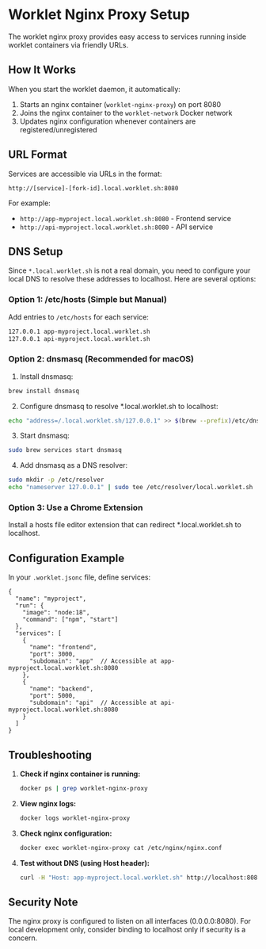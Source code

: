 # Worklet Nginx Proxy Setup

The worklet nginx proxy provides easy access to services running inside worklet containers via friendly URLs.

## How It Works

When you start the worklet daemon, it automatically:
1. Starts an nginx container (`worklet-nginx-proxy`) on port 8080
2. Joins the nginx container to the `worklet-network` Docker network
3. Updates nginx configuration whenever containers are registered/unregistered

## URL Format

Services are accessible via URLs in the format:
```
http://[service]-[fork-id].local.worklet.sh:8080
```

For example:
- `http://app-myproject.local.worklet.sh:8080` - Frontend service
- `http://api-myproject.local.worklet.sh:8080` - API service

## DNS Setup

Since `*.local.worklet.sh` is not a real domain, you need to configure your local DNS to resolve these addresses to localhost. Here are several options:

### Option 1: /etc/hosts (Simple but Manual)

Add entries to `/etc/hosts` for each service:
```bash
127.0.0.1 app-myproject.local.worklet.sh
127.0.0.1 api-myproject.local.worklet.sh
```

### Option 2: dnsmasq (Recommended for macOS)

1. Install dnsmasq:
```bash
brew install dnsmasq
```

2. Configure dnsmasq to resolve *.local.worklet.sh to localhost:
```bash
echo "address=/.local.worklet.sh/127.0.0.1" >> $(brew --prefix)/etc/dnsmasq.conf
```

3. Start dnsmasq:
```bash
sudo brew services start dnsmasq
```

4. Add dnsmasq as a DNS resolver:
```bash
sudo mkdir -p /etc/resolver
echo "nameserver 127.0.0.1" | sudo tee /etc/resolver/local.worklet.sh
```

### Option 3: Use a Chrome Extension

Install a hosts file editor extension that can redirect *.local.worklet.sh to localhost.

## Configuration Example

In your `.worklet.jsonc` file, define services:

```jsonc
{
  "name": "myproject",
  "run": {
    "image": "node:18",
    "command": ["npm", "start"]
  },
  "services": [
    {
      "name": "frontend",
      "port": 3000,
      "subdomain": "app"  // Accessible at app-myproject.local.worklet.sh:8080
    },
    {
      "name": "backend",
      "port": 5000,
      "subdomain": "api"  // Accessible at api-myproject.local.worklet.sh:8080
    }
  ]
}
```

## Troubleshooting

1. **Check if nginx container is running:**
   ```bash
   docker ps | grep worklet-nginx-proxy
   ```

2. **View nginx logs:**
   ```bash
   docker logs worklet-nginx-proxy
   ```

3. **Check nginx configuration:**
   ```bash
   docker exec worklet-nginx-proxy cat /etc/nginx/nginx.conf
   ```

4. **Test without DNS (using Host header):**
   ```bash
   curl -H "Host: app-myproject.local.worklet.sh" http://localhost:8080
   ```

## Security Note

The nginx proxy is configured to listen on all interfaces (0.0.0.0:8080). For local development only, consider binding to localhost only if security is a concern.